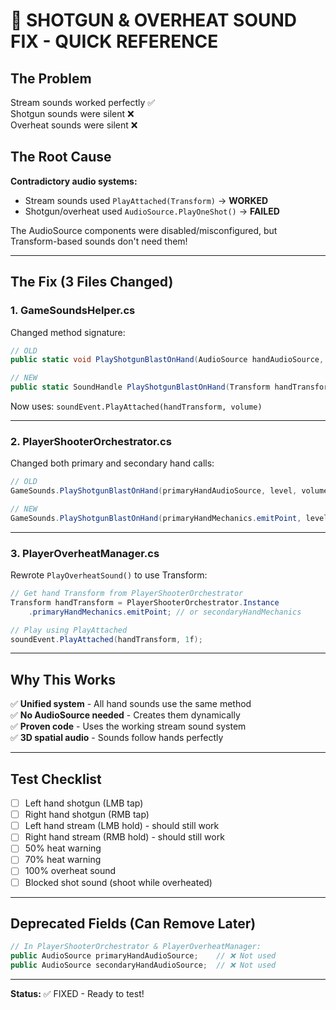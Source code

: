 # 🎯 SHOTGUN & OVERHEAT SOUND FIX - QUICK REFERENCE

## **The Problem**
Stream sounds worked perfectly ✅  
Shotgun sounds were silent ❌  
Overheat sounds were silent ❌

## **The Root Cause**
**Contradictory audio systems:**
- Stream sounds used `PlayAttached(Transform)` → **WORKED**
- Shotgun/overheat used `AudioSource.PlayOneShot()` → **FAILED**

The AudioSource components were disabled/misconfigured, but Transform-based sounds don't need them!

---

## **The Fix (3 Files Changed)**

### **1. GameSoundsHelper.cs**
Changed method signature:
```csharp
// OLD
public static void PlayShotgunBlastOnHand(AudioSource handAudioSource, ...)

// NEW
public static SoundHandle PlayShotgunBlastOnHand(Transform handTransform, ...)
```

Now uses: `soundEvent.PlayAttached(handTransform, volume)`

---

### **2. PlayerShooterOrchestrator.cs**
Changed both primary and secondary hand calls:
```csharp
// OLD
GameSounds.PlayShotgunBlastOnHand(primaryHandAudioSource, level, volume);

// NEW
GameSounds.PlayShotgunBlastOnHand(primaryHandMechanics.emitPoint, level, volume);
```

---

### **3. PlayerOverheatManager.cs**
Rewrote `PlayOverheatSound()` to use Transform:
```csharp
// Get hand Transform from PlayerShooterOrchestrator
Transform handTransform = PlayerShooterOrchestrator.Instance
    .primaryHandMechanics.emitPoint; // or secondaryHandMechanics

// Play using PlayAttached
soundEvent.PlayAttached(handTransform, 1f);
```

---

## **Why This Works**
✅ **Unified system** - All hand sounds use the same method  
✅ **No AudioSource needed** - Creates them dynamically  
✅ **Proven code** - Uses the working stream sound system  
✅ **3D spatial audio** - Sounds follow hands perfectly  

---

## **Test Checklist**
- [ ] Left hand shotgun (LMB tap)
- [ ] Right hand shotgun (RMB tap)
- [ ] Left hand stream (LMB hold) - should still work
- [ ] Right hand stream (RMB hold) - should still work
- [ ] 50% heat warning
- [ ] 70% heat warning
- [ ] 100% overheat sound
- [ ] Blocked shot sound (shoot while overheated)

---

## **Deprecated Fields (Can Remove Later)**
```csharp
// In PlayerShooterOrchestrator & PlayerOverheatManager:
public AudioSource primaryHandAudioSource;    // ❌ Not used
public AudioSource secondaryHandAudioSource;  // ❌ Not used
```

---

**Status:** ✅ FIXED - Ready to test!
